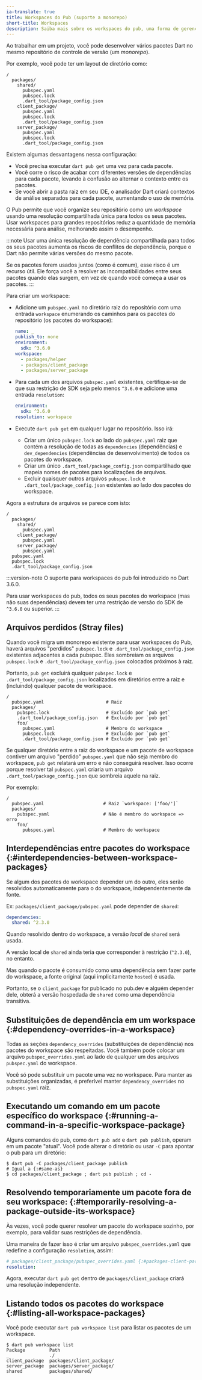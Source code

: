 ```yaml
---
ia-translate: true
title: Workspaces do Pub (suporte a monorepo)
short-title: Workspaces
description: Saiba mais sobre os workspaces do pub, uma forma de gerenciar monorepos de pacotes.
---
```


Ao trabalhar em um projeto, você pode desenvolver vários pacotes Dart no mesmo
repositório de controle de versão (um _monorepo_).

Por exemplo, você pode ter um layout de diretório como:

```plaintext
/
  packages/
    shared/
      pubspec.yaml
      pubspec.lock
      .dart_tool/package_config.json
    client_package/
      pubspec.yaml
      pubspec.lock
      .dart_tool/package_config.json
    server_package/
      pubspec.yaml
      pubspec.lock
      .dart_tool/package_config.json
```

Existem algumas desvantagens nessa configuração:

* Você precisa executar `dart pub get` uma vez para cada pacote.
* Você corre o risco de acabar com diferentes versões de dependências para cada
  pacote, levando à confusão ao alternar o contexto entre os pacotes.
* Se você abrir a pasta raiz em seu IDE, o analisador Dart criará
  contextos de análise separados para cada pacote, aumentando o uso de memória.

O Pub permite que você organize seu repositório como um _workspace_ usando uma
resolução compartilhada única para todos os seus pacotes.
Usar workspaces para grandes repositórios reduz a quantidade de memória
necessária para análise, melhorando assim o desempenho.

:::note
Usar uma única resolução de dependência compartilhada para todos os seus
pacotes aumenta os riscos de conflitos de dependência, porque o Dart não
permite várias versões do mesmo pacote.

Se os pacotes forem usados juntos (como é comum), esse risco é um recurso útil.
Ele força você a resolver as incompatibilidades entre seus pacotes quando elas
surgem, em vez de quando você começa a usar os pacotes.
:::

Para criar um workspace:

* Adicione um `pubspec.yaml` no diretório raiz do repositório com uma entrada
  `workspace` enumerando os caminhos para os pacotes do repositório (os pacotes do
  workspace):

  ```yaml
  name: _
  publish_to: none
  environment:
    sdk: ^3.6.0
  workspace:
    - packages/helper
    - packages/client_package
    - packages/server_package
  ```

* Para cada um dos arquivos `pubspec.yaml` existentes, certifique-se de que
  sua restrição de SDK seja pelo menos `^3.6.0` e adicione uma entrada `resolution`:

  ```yaml
  environment:
    sdk: ^3.6.0
  resolution: workspace
  ```

* Execute `dart pub get` em qualquer lugar no repositório. Isso irá:
  * Criar um único `pubspec.lock` ao lado do `pubspec.yaml` raiz que contém a
    resolução de todas as `dependencies` (dependências) e `dev_dependencies`
    (dependências de desenvolvimento) de todos os pacotes do workspace.
  * Criar um único `.dart_tool/package_config.json` compartilhado que mapeia
    nomes de pacotes para localizações de arquivos.
  * Excluir quaisquer outros arquivos `pubspec.lock` e
    `.dart_tool/package_config.json` existentes ao lado dos pacotes do workspace.

Agora a estrutura de arquivos se parece com isto:

```plaintext
/
  packages/
    shared/
      pubspec.yaml
    client_package/
      pubspec.yaml
    server_package/
      pubspec.yaml
  pubspec.yaml
  pubspec.lock
  .dart_tool/package_config.json
```

:::version-note
O suporte para workspaces do pub foi introduzido no Dart 3.6.0.

Para usar workspaces do pub, todos os seus pacotes do workspace (mas não suas
dependências) devem ter uma restrição de versão do SDK de `^3.6.0` ou superior.
:::

<a name='stray-files'></a>
## Arquivos perdidos (Stray files)

Quando você migra um monorepo existente para usar workspaces do Pub, haverá
arquivos "perdidos" `pubspec.lock` e `.dart_tool/package_config.json` existentes
adjacentes a cada pubspec. Eles sombreiam os arquivos `pubspec.lock` e
`.dart_tool/package_config.json` colocados próximos à raiz.

Portanto, `pub get` excluirá qualquer `pubspec.lock` e
`.dart_tool/package_config.json` localizados em diretórios entre a raiz e
(incluindo) qualquer pacote de workspace.

```plaintext
/
  pubspec.yaml                       # Raiz
  packages/
    pubspec.lock                     # Excluído por `pub get`
    .dart_tool/package_config.json   # Excluído por `pub get`
    foo/
      pubspec.yaml                   # Membro do workspace
      pubspec.lock                   # Excluído por `pub get`
      .dart_tool/package_config.json # Excluído por `pub get`
```

Se qualquer diretório entre a raiz do workspace e um pacote de workspace contiver um
arquivo "perdido" `pubspec.yaml` que não seja membro do workspace, `pub get`
relatará um erro e não conseguirá resolver. Isso ocorre porque resolver tal `pubspec.yaml` criaria
um arquivo `.dart_tool/package_config.json` que sombreia aquele na raiz.

Por exemplo:

```plaintext
/
  pubspec.yaml                      # Raiz `workspace: ['foo/']`
  packages/
    pubspec.yaml                    # Não é membro do workspace => erro
    foo/
      pubspec.yaml                  # Membro do workspace
```


## Interdependências entre pacotes do workspace {:#interdependencies-between-workspace-packages}

Se algum dos pacotes do workspace depender um do outro, eles serão resolvidos
automaticamente para o do workspace, independentemente da fonte.

Ex: `packages/client_package/pubspec.yaml` pode depender de `shared`:

```yaml
dependencies:
  shared: ^2.3.0
```

Quando resolvido dentro do workspace, a versão _local_ de `shared`
será usada.

A versão local de `shared` ainda teria que corresponder à restrição (`^2.3.0`),
no entanto.

Mas quando o pacote é consumido como uma dependência sem fazer parte do
workspace, a fonte original (aqui implicitamente `hosted`) é usada.

Portanto, se o `client_package` for publicado no pub.dev e alguém depender
dele, obterá a versão hospedada de `shared` como uma dependência transitiva.

## Substituições de dependência em um workspace {:#dependency-overrides-in-a-workspace}

Todas as seções `dependency_overrides` (substituições de dependência) nos pacotes
do workspace são respeitadas. Você também pode colocar um arquivo
`pubspec_overrides.yaml` ao lado de qualquer um dos arquivos `pubspec.yaml` do workspace.

Você só pode substituir um pacote uma vez no workspace. Para manter as
substituições organizadas, é preferível manter `dependency_overrides` no `pubspec.yaml` raiz.

## Executando um comando em um pacote específico do workspace {:#running-a-command-in-a-specific-workspace-package}

Alguns comandos do pub, como `dart pub add` e `dart pub publish`, operam em um
pacote "atual". Você pode alterar o diretório ou usar `-C` para apontar o pub
para um diretório:

```console
$ dart pub -C packages/client_package publish
# Igual a {:#same-as}
$ cd packages/client_package ; dart pub publish ; cd -
```

## Resolvendo temporariamente um pacote fora de seu workspace: {:#temporarily-resolving-a-package-outside-its-workspace}

Às vezes, você pode querer resolver um pacote do workspace sozinho, por exemplo,
para validar suas restrições de dependência.

Uma maneira de fazer isso é criar um arquivo `pubspec_overrides.yaml` que redefine a
configuração `resolution`, assim:

```yaml
# packages/client_package/pubspec_overrides.yaml {:#packages-client-package-pubspec-overrides-yaml}
resolution:
```

Agora, executar `dart pub get` dentro de `packages/client_package` criará uma
resolução independente.

## Listando todos os pacotes do workspace {:#listing-all-workspace-packages}

Você pode executar `dart pub workspace list` para listar os pacotes de um workspace.

```console
$ dart pub workspace list
Package         Path
_               ./
client_package  packages/client_package/
server_package  packages/server_package/
shared          packages/shared/
```